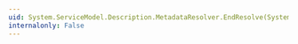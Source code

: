 ```yaml
---
uid: System.ServiceModel.Description.MetadataResolver.EndResolve(System.IAsyncResult)
internalonly: False
---
```

